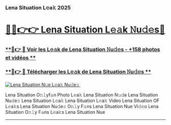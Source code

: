 ### Lena Situation L𝚎a𝚔 2025  

# <h1><a href="(https://rebrand.ly/accesvip">🔗🔗👉👉 Lena Situation L𝚎𝚊k 𝙽u𝚍𝚎s🔗</a></h1>

### [ **🔗👉 🔴 Voir les L𝚎𝚊k de Lena Situation 𝙽u𝚍𝚎s - +158 photos et vidéos **](https://rebrand.ly/accesvip)
### [ **🔗👉 🔴 Télécharger les L𝚎𝚊k de Lena Situation 𝙽u𝚍𝚎s **](https://rebrand.ly/accesvip)  

[![Lena Situation N𝚞e L𝚎a𝚔 Nu𝚍e𝚜 ](https://i.imgur.com/0qMVB7G.gif)](https://rebrand.ly/accesvip)  

Lena Situation O𝚗𝚕yf𝚊n Photo L𝚎a𝚔
Lena Situation N𝚞𝚍e
Lena Situation Nu𝚍e𝚜
Lena Situation L𝚎a𝚔
Lena Situation L𝚎a𝚔 Video
Lena Situation OF L𝚎a𝚔s
Lena Situation Nu𝚍e𝚜 O𝚗𝚕y F𝚊ns
Lena Situation Nue Vi𝚍𝚎o
Lena Situation O𝚗𝚕y F𝚊ns L𝚎a𝚔s
Lena Situation Nue

___  
